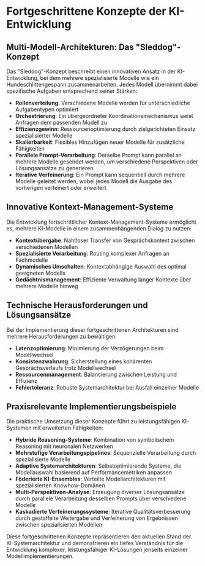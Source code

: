 # Fortgeschrittene Konzepte der KI-Entwicklung

## Multi-Modell-Architekturen: Das "Sleddog"-Konzept

Das "Sleddog"-Konzept beschreibt einen innovativen Ansatz in der KI-Entwicklung, bei dem mehrere spezialisierte Modelle wie ein Hundeschlittengespann zusammenarbeiten. Jedes Modell übernimmt dabei spezifische Aufgaben entsprechend seiner Stärken:

- **Rollenverteilung**: Verschiedene Modelle werden für unterschiedliche Aufgabentypen optimiert
- **Orchestrierung**: Ein übergeordneter Koordinationsmechanismus weist Anfragen dem passenden Modell zu
- **Effizienzgewinn**: Ressourcenoptimierung durch zielgerichteten Einsatz spezialisierter Modelle
- **Skalierbarkeit**: Flexibles Hinzufügen neuer Modelle für zusätzliche Fähigkeiten
- **Parallele Prompt-Verarbeitung**: Derselbe Prompt kann parallel an mehrere Modelle gesendet werden, um verschiedene Perspektiven oder Lösungsansätze zu generieren
- **Iterative Verfeinerung**: Ein Prompt kann sequentiell durch mehrere Modelle geleitet werden, wobei jedes Modell die Ausgabe des vorherigen verfeinert oder erweitert

## Innovative Kontext-Management-Systeme

Die Entwicklung fortschrittlicher Kontext-Management-Systeme ermöglicht es, mehrere KI-Modelle in einem zusammenhängenden Dialog zu nutzen:

- **Kontextübergabe**: Nahtloser Transfer von Gesprächskontext zwischen verschiedenen Modellen
- **Spezialisierte Verarbeitung**: Routing komplexer Anfragen an Fachmodelle
- **Dynamisches Umschalten**: Kontextabhängige Auswahl des optimal geeigneten Modells
- **Gedächtnismanagement**: Effiziente Verwaltung langer Kontexte über mehrere Modelle hinweg

## Technische Herausforderungen und Lösungsansätze

Bei der Implementierung dieser fortgeschrittenen Architekturen sind mehrere Herausforderungen zu bewältigen:

- **Latenzoptimierung**: Minimierung der Verzögerungen beim Modellwechsel
- **Konsistenzwahrung**: Sicherstellung eines kohärenten Gesprächsverlaufs trotz Modellwechsel
- **Ressourcenmanagement**: Balancierung zwischen Leistung und Effizienz
- **Fehlertoleranz**: Robuste Systemarchitektur bei Ausfall einzelner Modelle

## Praxisrelevante Implementierungsbeispiele

Die praktische Umsetzung dieser Konzepte führt zu leistungsfähigen KI-Systemen mit erweiterten Fähigkeiten:

- **Hybride Reasoning-Systeme**: Kombination von symbolischem Reasoning mit neuronalen Netzwerken
- **Mehrstufige Verarbeitungspipelines**: Sequenzielle Verarbeitung durch spezialisierte Modelle
- **Adaptive Systemarchitekturen**: Selbstoptimierende Systeme, die Modellauswahl basierend auf Performancemetriken anpassen
- **Föderierte KI-Ensembles**: Verteilte Modellarchitekturen mit spezialisierten Knowhow-Domänen
- **Multi-Perspektiven-Analyse**: Erzeugung diverser Lösungsansätze durch parallele Verarbeitung desselben Prompts über verschiedene Modelle
- **Kaskadierte Verfeinerungssysteme**: Iterative Qualitätsverbesserung durch gestaffelte Weitergabe und Verfeinerung von Ergebnissen zwischen spezialisierten Modellen

Diese fortgeschrittenen Konzepte repräsentieren den aktuellen Stand der KI-Systemarchitektur und demonstrieren ein tiefes Verständnis für die Entwicklung komplexer, leistungsfähiger KI-Lösungen jenseits einzelner Modellimplementierungen.